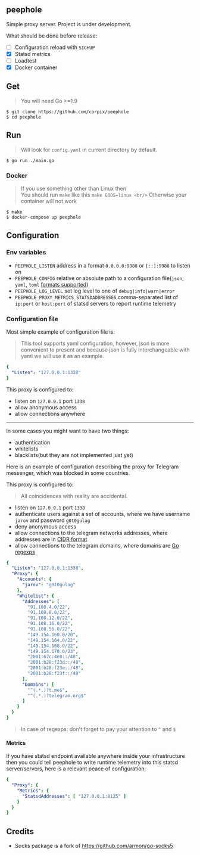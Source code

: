 peephole
---------

Simple proxy server. Project is under development.

What should be done before release:

- [ ] Configuration reload with `SIGHUP`
- [X] Statsd metrics
- [ ] Loadtest
- [X] Docker container

## Get

> You will need Go >=1.9
``` console
$ git clone https://github.com/corpix/peephole
$ cd peephole
```

## Run

> Will look for `config.yaml` in current directory by default.

``` console
$ go run ./main.go
```

### Docker

> If you use something other than Linux then       <br/>
> You should run `make` like this `make GOOS=linux <br/>`
> Otherwise your container will not work

``` console
$ make
$ docker-compose up peephole
```

## Configuration

### Env variables

- `PEEPHOLE_LISTEN` address in a format `0.0.0.0:9988` or `[::]:9988` to listen on
- `PEEPHOLE_CONFIG` relative or absolute path to a configuration file(`json`, `yaml`, `toml` [formats supported](https://github.com/corpix/formats#formats))
- `PEEPHOLE_LOG_LEVEL` set log level to one of `debug|info|warn|error`
- `PEEPHOLE_PROXY_METRICS_STATSDADDRESSES` comma-separated list of `ip:port` or `host:port` of statsd servers to report runtime telemetry

### Configuration file

Most simple example of configuration file is:

> This tool supports yaml configuration, however, json is more convenient to present and because json is fully interchangeable
> with yaml we will use it as an example.

``` yaml
{
  "Listen": "127.0.0.1:1338"
}
```

This proxy is configured to:

- listen on `127.0.0.1` port `1338`
- allow anonymous access
- allow connections anywhere

------------------------------------------

In some cases you might want to have two things:

- authentication
- whitelists
- blacklists(but they are not implemented just yet)

Here is an example of configuration describing the proxy for Telegram messenger, which was blocked in some countries.

This proxy is configured to:

> All coincidences with reality are accidental.

- listen on `127.0.0.1` port `1338`
- authenticate users against a set of accounts, where we have username `jarov` and password `g0t0gulag`
- deny anonymous access
- allow connections to the telegram networks addresses, where addresses are in [CIDR format](https://en.wikipedia.org/wiki/Classless_Inter-Domain_Routing)
- allow connections to the telegram domains, where domains are [Go regexps](https://golang.org/pkg/regexp/syntax/#hdr-Syntax)

``` yaml
{
  "Listen": "127.0.0.1:1338",
  "Proxy": {
    "Accounts": {
      "jarov": "g0t0gulag"
    },
    "Whitelist": {
      "Addresses": [
        "91.108.4.0/22",
        "91.108.8.0/22",
        "91.108.12.0/22",
        "91.108.16.0/22",
        "91.108.56.0/22",
        "149.154.160.0/20",
        "149.154.164.0/22",
        "149.154.168.0/22",
        "149.154.170.0/23",
        "2001:67c:4e8::/48",
        "2001:b28:f23d::/48",
        "2001:b28:f23e::/48",
        "2001:b28:f23f::/48"
      ],
      "Domains": [
        "^(.*.)?t.me$",
        "^(.*.)?telegram.org$"
      ]
    }
  }
}
```

> In case of regexps: don't forget to pay your attention to `^` and `$`

#### Metrics

If you have statsd endpoint available anywhere inside your infrastructure
then you could tell peephole to write runtime telemetry into this statsd
server/servers, here is a relevant peace of configuration:

``` yaml
{
  "Proxy": {
    "Metrics": {
      "StatsdAddresses": [ "127.0.0.1:8125" ]
    }
  }
}
```

## Credits

- Socks package is a fork of https://github.com/armon/go-socks5
